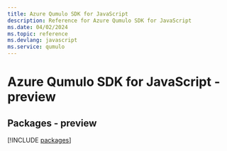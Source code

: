 ```yaml
---
title: Azure Qumulo SDK for JavaScript
description: Reference for Azure Qumulo SDK for JavaScript
ms.date: 04/02/2024
ms.topic: reference
ms.devlang: javascript
ms.service: qumulo
---
```

# Azure Qumulo SDK for JavaScript - preview
## Packages - preview
[!INCLUDE [packages](qumulo-index.md)]